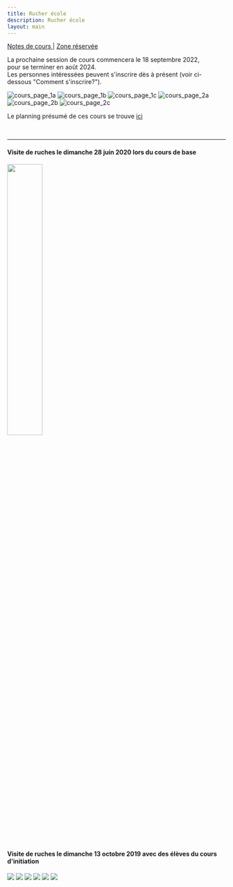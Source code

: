 ```yaml
---
title: Rucher école
description: Rucher école
layout: main
---
```

  
<p class="drt">
 <a href="https://beequeen.be/rucher.ecole/eleves/2019-2022/"> Notes de cours </a> |  
 <a href="https://beequeen.be/rucher.ecole/org/db/"> Zone réservée </a>
</p>  

<div class="info">

La prochaine session de cours commencera le 18 septembre 2022,  
pour se terminer en août 2024.  
Les personnes intéressées peuvent s'inscrire dès à présent (voir ci-dessous "Comment s'inscrire?").   
</div>
<div class="folder">

![cours_page_1a](/static/img/BEE-2022-Slides-V2-0.jpg)
![cours_page_1b](/static/img/BEE-2022-Slides-V2-1.jpg)
![cours_page_1c](/static/img/BEE-2022-Slides-V2-5.jpg)
![cours_page_2a](/static/img/BEE-2022-Slides-V2-2.jpg)
![cours_page_2b](/static/img/BEE-2022-Slides-V2-3.jpg)
![cours_page_2c](/static/img/BEE-2022-Slides-V2-4.jpg)

Le planning présumé de ces cours se trouve [ici](/static/pdf/planning-présumé.pdf)

<!-- 2 5 0 1 3 4 -->
<br>
<hr>
<div>  
<h4>Visite de ruches le dimanche 28 juin 2020 lors du cours de base</h4>
</div>
<img src="/static/img/image0.jpg" width="40%">  

<div>  
<h4>Visite de ruches le dimanche 13 octobre 2019 avec des élèves du cours d'initiation</h4>
<img src="/static/img/10.jpg">  
<img src="/static/img/23.jpg">
<img src="/static/img/22.jpg"> 
<img src="/static/img/31.jpg"> 
<img src="/static/img/14.jpg"> 
<img src="/static/img/19.jpg"> 
</div>
</div>

